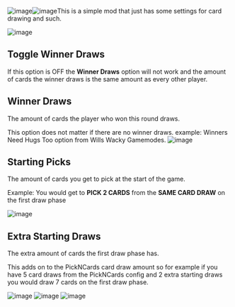 ![image](https://github.com/user-attachments/assets/b3b402aa-7804-48ed-96be-7c4efdcdceaa)![image](https://github.com/user-attachments/assets/bf552d42-533b-47df-8acf-3d454def0ac1)This is a simple mod that just has some settings for card drawing and such.

![image](https://github.com/user-attachments/assets/e21a858b-ecb9-4def-8493-e8dd6d4c940d)

## Toggle Winner Draws
If this option is OFF the **Winner Draws** option will not work and the amount of cards the winner draws is the same amount as every other player.

## Winner Draws
The amount of cards the player who won this round draws.

This option does not matter if there are no winner draws.
example: Winners Need Hugs Too option from Wills Wacky Gamemodes.
![image](https://github.com/user-attachments/assets/cb10bb89-a087-4f18-9c54-8320c9bd9226)

## Starting Picks
The amount of cards you get to pick at the start of the game.

Example: You would get to **PICK 2 CARDS** from the **SAME CARD DRAW** on the first draw phase

![image](https://github.com/user-attachments/assets/2547eb6f-639b-4847-849c-41245500ef1d)


## Extra Starting Draws
The extra amount of cards the first draw phase has.

This adds on to the PickNCards card draw amount so for example if you have 5 card draws from the PickNCards config and 2 extra starting draws you would draw 7 cards on the first draw phase.

![image](https://github.com/user-attachments/assets/d571087e-7340-47cc-a7fb-e5eeff6310de)
![image](https://github.com/user-attachments/assets/c3c1147f-fa82-4b80-a727-da849b1c5724)
![image](https://github.com/user-attachments/assets/84eae5cc-7d0b-4a22-a857-ef0b5eeae8fd)

